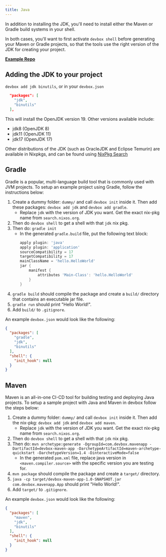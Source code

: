 ```yaml
---
title: Java
---
```


In addition to installing the JDK, you'll need to install either the Maven or Gradle build systems in your shell. 

In both cases, you'll want to first activate `devbox shell` before generating your Maven or Gradle projects, so that the tools use the right version of the JDK for creating your project. 

[**Example Repo**](https://github.com/jetpack-io/devbox-examples/tree/main/development/java)

## Adding the JDK to your project

`devbox add jdk binutils`, or in your `devbox.json`

```json
  "packages": [
    "jdk",
    "binutils"
  ],

```

This will install the OpenJDK version 19. Other versions available include: 

* jdk8 (OpenJDK 8)
* jdk11 (OpenJDK 11)
* jdk17 (OpenJDK 17)

Other distributions of the JDK (such as OracleJDK and Eclipse Temurin) are available in Nixpkgs, and can be found using [NixPkg Search](https://search.nixos.org/packages?channel=22.05&from=0&size=50&sort=relevance&type=packages&query=jdk#)

## Gradle
Gradle is a popular, multi-language build tool that is commonly used with JVM projects. To setup an example project using Gradle, follow the instructions below: 

1. Create a dummy folder: `dummy/` and call `devbox init` inside it. Then add these packages: `devbox add jdk` and `devbox add gradle`.
    - Replace `jdk` with the version of JDK you want. Get the exact nix-pkg name from `search.nixos.org`.
2. Then do `devbox shell` to get a shell with that `jdk` nix pkg.
3. Then do: `gradle init`
    - In the generated `gradle.build` file, put the following text block:
        ```gradle
        apply plugin: 'java'
        apply plugin: 'application'
        sourceCompatibility = 17
        targetCompatibility = 17
        mainClassName = 'hello.HelloWorld'
        jar {
            manifest {
                attributes 'Main-Class': 'hello.HelloWorld'
            }
        }
        ```
4. `gradle build` should compile the package and create a `build/` directory that contains an executable jar file.
5. `gradle run` should print "Hello World!".
6. Add `build/` to `.gitignore`.


An example `devbox.json` would look like the following:
```json
{
  "packages": [
    "gradle",
    "jdk",
    "binutils"
  ],
  "shell": {
    "init_hook": null
  }
}
```

## Maven

Maven is an all-in-one CI-CD tool for building testing and deploying Java projects. To setup a sample project with Java and Maven in devbox follow the steps below:

1. Create a dummy folder: `dummy/` and call `devbox init` inside it. Then add the nix-pkg: `devbox add jdk` and `devbox add maven`.
    - Replace `jdk` with the version of JDK you want. Get the exact nix-pkg name from `search.nixos.org`.
2. Then do `devbox shell` to get a shell with that `jdk` nix pkg.
3. Then do: `mvn archetype:generate -DgroupId=com.devbox.mavenapp -DartifactId=devbox-maven-app -DarchetypeArtifactId=maven-archetype-quickstart -DarchetypeVersion=1.4 -DinteractiveMode=false`
    - In the generated `pom.xml` file, replace java version in `<maven.compiler.source>` with the specific version you are testing for.
4. `mvn package` should compile the package and create a `target/` directory.
5. `java -cp target/devbox-maven-app-1.0-SNAPSHOT.jar com.devbox.mavenapp.App` should print "Hello World!".
6. Add `target/` to `.gitignore`.

An example `devbox.json` would look like the following:
```json
{
  "packages": [
    "maven",
    "jdk",
    "binutils"
  ],
  "shell": {
    "init_hook": null
  }
}
```